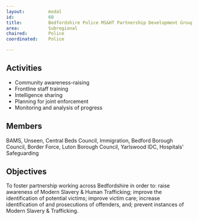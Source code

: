 ```yaml
---
layout: 		modal
id: 			60
title: 			Bedfordshire Police MS&HT Partnership Development Group
area: 			Subregional
chaired: 		Police
coordinated:	Police

---
```


Activities
----------

* Community awareness-raising
* Frontline staff training
* Intelligence sharing
* Planning for joint enforcement
* Monitoring and analysis of progress

Members
-------

BAMS, Unseen, Central Beds Council, Immigration, Bedford Borough Council, Border Force, Luton Borough Council, Yarlswood IDC, Hospitals' Safeguarding

Objectives
----------

To foster partnership working across Bedfordshire in order to: raise awareness of Modern Slavery & Human Trafficking; improve the identification of potential victims; improve victim care; increase identification of and prosecutions of offenders, and; prevent instances of Modern Slavery & Trafficking.